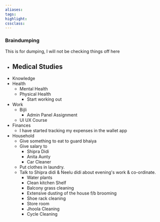 ```yaml
---
aliases:  
tags:
highlight:  
cssclass:
---
```


### Braindumping
This is for dumping, I will not be checking things off here

- Medical Studies
	- 
- Knowledge
- Health
	- Mental Health
	- Physical Health
		- Start working out
- Work
	- Bijli
		- Admin Panel Assignment
	- UI UX Course
- Finances
	- I have started tracking my expenses in the wallet app
- Household
	- Give something to eat to guard bhaiya
	- Give salary to 
		- Shipra Didi
		- Anita Aunty
		- Car Cleaner
	- Put clothes in laundry.
	- Talk to Shipra didi & Neelu didi about evening's work & co-ordinate.
		- Water plants
		- Clean kitchen Shelf
		- Balcony grass cleaning
		- Extensive dusting of the house f/b brooming
		- Shoe rack cleaning
		- Store room 
		- Jhoola Cleaning
		- Cycle Cleaning
